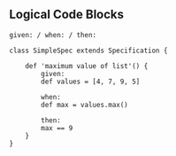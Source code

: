 ## Logical Code Blocks

`given: / when: / then:`

```
class SimpleSpec extends Specification {

    def 'maximum value of list'() {
        given:
        def values = [4, 7, 9, 5]

        when:
        def max = values.max()

        then:
        max == 9
    }
}
```
